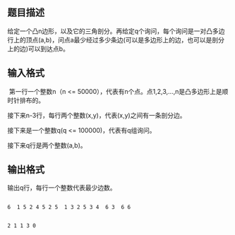 ## 题目描述

<p>给定一个凸n边形，以及它的三角剖分。再给定q个询问，每个询问是一对凸多边行上的顶点(a,b)，问点a最少经过多少条边(可以是多边形上的边，也可以是剖分上的边)可以到达点b。</p>
<div></div>
<div></div>
<div></div>

## 输入格式

<p> 第一行一个整数n（n <= 50000），代表有n个点。点1,2,3,…,n是凸多边形上是顺时针排布的。</p>
<div>
 接下来n-3行，每行两个整数(x,y)，代表(x,y)之间有一条剖分边。
</div>
<div>
 接下来是一个整数q(q <= 100000)，代表有q组询问。
</div>
<div>
 接下来q行是两个整数(a,b)。
</div>

## 输出格式

<div>
 输出q行，每行一个整数代表最少边数。
</div>

```input1
6  1 5 2 4 5 2 5  1 3 2 5 3 4  6 3  6 6
```
```output1
2 1 1 3 0
```
